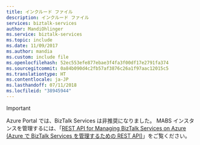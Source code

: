 ```yaml
---
title: インクルード ファイル
description: インクルード ファイル
services: biztalk-services
author: MandiOhlinger
ms.service: biztalk-services
ms.topic: include
ms.date: 11/09/2017
ms.author: mandia
ms.custom: include file
ms.openlocfilehash: 52ec553efe877ebae3f4fa3f00df17e2791fa374
ms.sourcegitcommit: 0a84b090d4c2fb57af3876c26a1f97aac12015c5
ms.translationtype: HT
ms.contentlocale: ja-JP
ms.lasthandoff: 07/11/2018
ms.locfileid: "38945944"
---
```

> [!IMPORTANT]
> Azure Portal では、BizTalk Services は非推奨になりました。 MABS インスタンスを管理するには、「[REST API for Managing BizTalk Services on Azure (Azure で BizTalk Services を管理するための REST API)](https://msdn.microsoft.com/library/azure/dn232347.aspx)」をご覧ください。